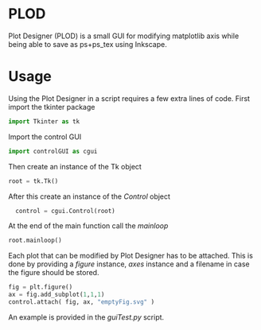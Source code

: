 # PLOD
Plot Designer (PLOD) is a small GUI for modifying matplotlib axis while being able to save as ps+ps_tex using Inkscape.

# Usage
Using the Plot Designer in a script requires a few extra lines of code.
First import the tkinter package
```python
import Tkinter as tk
```

Import the control GUI
```python
import controlGUI as cgui
```

Then create an instance of the Tk object
```python
root = tk.Tk()
```

After this create an instance of the *Control* object
```python
  control = cgui.Control(root)
```

At the end of the main function call the *mainloop*
```python
root.mainloop()
```

Each plot that can be modified by Plot Designer has to be attached.
This is done by providing a *figure* instance, *axes* instance and a
filename in case the figure should be stored.

```python
fig = plt.figure()
ax = fig.add_subplot(1,1,1)
control.attach( fig, ax, "emptyFig.svg" )
```

An example is provided in the *guiTest.py* script.
